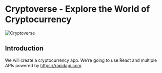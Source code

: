 # Cryptoverse - Explore the World of Cryptocurrency

![Cryptoverse](https://i.ibb.co/8gh5Jc8/image.png)

## Introduction

We will create a cryptocurrency app. We're going to use React and multiple APIs powered by https://rapidapi.com.
